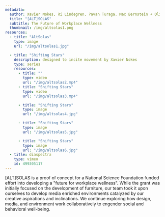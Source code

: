 ```yaml
---
metadata:
  author: Xavier Nokes, Ri Lindegren, Pavan Turaga, Max Bernstein + Olivia Hernandez
  title: "[ALT]SOLAS"
  subtitle: The Future of Workplace Wellness
  thumbnail: /img/altsolas1.png
resources:
  - title: "AltSolas"
    type: image
    url: "/img/altsolas1.jpg"

  - title: "Shifting Stars"
    description: designed to incite movement by Xavier Nokes
    type: series
    resources:
      - title: ""
        type: video
        url: "/img/altsolas2.mp4"
      - title: "Shifting Stars"
        type: video
        url: "/img/altsolas3.mp4"

      - title: "Shifting Stars"
        type: image
        url: "/img/altsolas4.jpg"

      - title: "Shifting Stars"
        type: image
        url: "/img/altsolas5.jpg"

      - title: "Shifting Stars"
        type: image
        url: "/img/altsolas6.jpg"
  - title: diaspectra
    type: vimeo
    id: 499305117
---
```


[ALT]SOLAS is a proof of concept for a National Science Foundation funded effort into developing a "future for workplace wellness". While the grant was initially focused on the development of furniture, our team took it upon ourselves to develop media enriched environments catalyzed by our creative aspirations and inclinations. We continue exploring how design, media, and environment work collaboratively to engender social and behavioral well-being.
